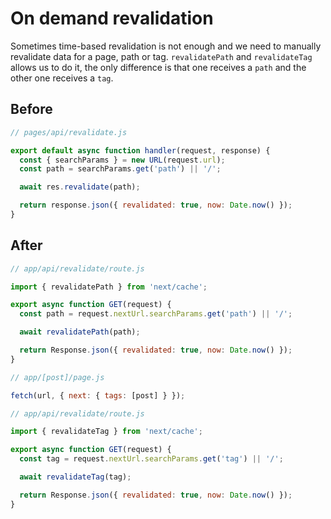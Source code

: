 # On demand revalidation
Sometimes time-based revalidation is not enough and we need to manually revalidate data for a page, path or tag. `revalidatePath` and `revalidateTag` allows us to do it, the only difference is that one receives a `path` and the other one receives a `tag`.

## Before
```js
// pages/api/revalidate.js

export default async function handler(request, response) {
  const { searchParams } = new URL(request.url);
  const path = searchParams.get('path') || '/';

  await res.revalidate(path);

  return response.json({ revalidated: true, now: Date.now() });
}
```

## After
```js
// app/api/revalidate/route.js

import { revalidatePath } from 'next/cache';

export async function GET(request) {
  const path = request.nextUrl.searchParams.get('path') || '/';

  await revalidatePath(path);

  return Response.json({ revalidated: true, now: Date.now() });
}
```

```js
// app/[post]/page.js

fetch(url, { next: { tags: [post] } });

// app/api/revalidate/route.js

import { revalidateTag } from 'next/cache';

export async function GET(request) {
  const tag = request.nextUrl.searchParams.get('tag') || '/';

  await revalidateTag(tag);

  return Response.json({ revalidated: true, now: Date.now() });
}
```
